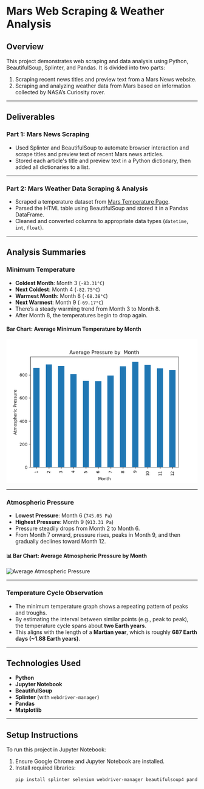 # Mars Web Scraping & Weather Analysis

## Overview

This project demonstrates web scraping and data analysis using Python, BeautifulSoup, Splinter, and Pandas. It is divided into two parts:

1. Scraping recent news titles and preview text from a Mars News website.
2. Scraping and analyzing weather data from Mars based on information collected by NASA’s Curiosity rover.

---

## Deliverables

### Part 1: Mars News Scraping

- Used Splinter and BeautifulSoup to automate browser interaction and scrape titles and preview text of recent Mars news articles.
- Stored each article's title and preview text in a Python dictionary, then added all dictionaries to a list.

---
  
### Part 2: Mars Weather Data Scraping & Analysis

- Scraped a temperature dataset from [Mars Temperature Page](https://static.bc-edx.com/data/web/mars_facts/temperature.html).
- Parsed the HTML table using BeautifulSoup and stored it in a Pandas DataFrame.
- Cleaned and converted columns to appropriate data types (`datetime`, `int`, `float`).

---

## Analysis Summaries

### Minimum Temperature

- **Coldest Month**: Month 3 (`-83.31°C`)
- **Next Coldest**: Month 4 (`-82.75°C`)
- **Warmest Month**: Month 8 (`-68.38°C`)
- **Next Warmest**: Month 9 (`-69.17°C`)
- There’s a steady warming trend from Month 3 to Month 8.
- After Month 8, the temperatures begin to drop again.

#### Bar Chart: Average Minimum Temperature by Month
![Average Minimum Temperature](Main_Code/avg_pressure.png)

---

### Atmospheric Pressure

- **Lowest Pressure**: Month 6 (`745.05 Pa`)
- **Highest Pressure**: Month 9 (`913.31 Pa`)
- Pressure steadily drops from Month 2 to Month 6.
- From Month 7 onward, pressure rises, peaks in Month 9, and then gradually declines toward Month 12.

#### 📊 Bar Chart: Average Atmospheric Pressure by Month
![Average Atmospheric Pressure](avg_pressure.png)

---

### Temperature Cycle Observation

- The minimum temperature graph shows a repeating pattern of peaks and troughs.
- By estimating the interval between similar points (e.g., peak to peak), the temperature cycle spans about **two Earth years**.
- This aligns with the length of a **Martian year**, which is roughly **687 Earth days (~1.88 Earth years)**.

---

## Technologies Used

- **Python**
- **Jupyter Notebook**
- **BeautifulSoup**
- **Splinter** (with `webdriver-manager`)
- **Pandas**
- **Matplotlib**

---

## Setup Instructions

To run this project in Jupyter Notebook:

1. Ensure Google Chrome and Jupyter Notebook are installed.
2. Install required libraries:
   ```bash
   pip install splinter selenium webdriver-manager beautifulsoup4 pandas matplotlib
